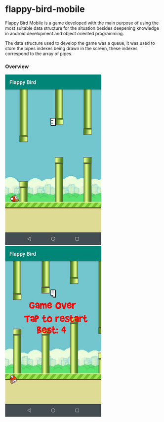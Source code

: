 # flappy-bird-mobile

Flappy Bird Mobile is a game developed with the main purpose of using the most suitable data structure for the situation besides deepening knowledge in android development and object oriented programming.

The data structure used to develop the game was a queue, it was used to store the pipes indexes being drawn in the screen, these indexes correspond to the array of pipes.

### Overview
<div>

  <img src="https://raw.githubusercontent.com/Junior-16/computer-science-codes/master/Fase-3/Programacao-I/Screenshot_20190625-023442.png" height="550" width="311"/>
  
  <img src="https://raw.githubusercontent.com/Junior-16/computer-science-codes/master/Fase-3/Programacao-I/Screenshot_20190625-023524.png" height="550" width="311"/>
   
</div>

